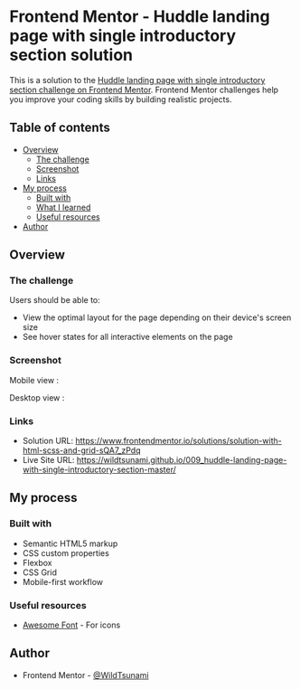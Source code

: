 # Frontend Mentor - Huddle landing page with single introductory section solution

This is a solution to the [Huddle landing page with single introductory section challenge on Frontend Mentor](https://www.frontendmentor.io/challenges/huddle-landing-page-with-a-single-introductory-section-B_2Wvxgi0). Frontend Mentor challenges help you improve your coding skills by building realistic projects. 

## Table of contents

- [Overview](#overview)
  - [The challenge](#the-challenge)
  - [Screenshot](#screenshot)
  - [Links](#links)
- [My process](#my-process)
  - [Built with](#built-with)
  - [What I learned](#what-i-learned)
  - [Useful resources](#useful-resources)
- [Author](#author)


## Overview

### The challenge

Users should be able to:

- View the optimal layout for the page depending on their device's screen size
- See hover states for all interactive elements on the page

### Screenshot

Mobile view :
<img src="mobile_view.png" alt="">

Desktop view :
<img src="desktop_view.png" alt="">

### Links

- Solution URL: https://www.frontendmentor.io/solutions/solution-with-html-scss-and-grid-sQA7_zPdq
- Live Site URL: https://wildtsunami.github.io/009_huddle-landing-page-with-single-introductory-section-master/

## My process

### Built with

- Semantic HTML5 markup
- CSS custom properties
- Flexbox
- CSS Grid
- Mobile-first workflow

### Useful resources

- [Awesome Font](https://fontawesome.com/) - For icons

## Author

- Frontend Mentor - [@WildTsunami](https://www.frontendmentor.io/profile/WildTsunami)
